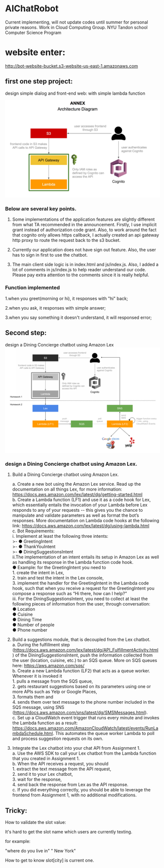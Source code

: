 # AIChatRobot
Current implementing, will not update codes until summer for personal private reasons.
Work in Cloud Computing Group.
NYU Tandon school Computer Science Program


# website enter:
http://bot-website-bucket.s3-website-us-east-1.amazonaws.com


## first one step project:
design simple dialog and front-end web:
with simple lambda function

![](img/image1.png)

### Below are several key points. 
1. Some implementations of the application features are slightly different from what TA recommended in the announcement. Firstly, I use implicit grant instead of authorization code grant. Also, to work around the fact that cognito only allows https callback, I actually created an api gateway http proxy to route the request back to the s3 bucket. 

2. Currently our application does not have sign out feature. Also, the user has to sign in first to use the chatbot.

3. The main client side logic is in index.html and js/index.js. Also, I added a lot of comments in js/index.js to help reader understand our code. Please pay extra attention to the comments since it is really helpful. 
### Function implemented
1.when you greet(morning or hi), it responses with "hi" back;

2.when you ask, it responses with simple answer;

3.when you say something it doesn't understand, it will responsed error;


## Second step:
design a Dining Concierge chatbot using Amazon Lex  
![](img/image2.png)
### design a Dining Concierge chatbot using Amazon Lex. 
1.	Build a Dining Concierge chatbot using Amazon Lex.  

	a.	Create a new bot using the Amazon Lex service. Read up the documentation on all things Lex, for more information: https://docs.aws.amazon.com/lex/latest/dg/getting-started.html  
	b.	Create a Lambda function (LF1) and use it as a code hook for Lex, which essentially entails the invocation of your Lambda before Lex responds to any of your requests -- this gives you the chance to manipulate and validate parameters as well as format the bot’s responses. More documentation on Lambda code hooks at the following link: https://docs.aws.amazon.com/lex/latest/dg/using-lambda.html  
	c.	Bot Requirements:  
		i.	Implement at least the following three intents:  
		>- ●	GreetingIntent  
		>- ●	ThankYouIntent  
		>- ●	DiningSuggestionsIntent  
		ii.The implementation of an intent entails its setup in Amazon Lex as well as handling its response in the Lambda function code hook.  
		●	Example: for the GreetingIntent you need to   
			1. create the intent in Lex,  
			2. train and test the intent in the Lex console,   
			3. implement the handler for the GreetingIntent in the Lambda code hook, such that when you receive a request for the GreetingIntent you compose a response such as “Hi there, how can I help?”  
		iii.	For the DiningSuggestionsIntent, you need to collect at least the following pieces of information from the user, through conversation:  
		●	Location  
		●	Cuisine  
		●	Dining Time  
		●	Number of people  
		●	Phone number  
2.	Build a suggestions module, that is decoupled from the Lex chatbot.  
	a.	During the fulfillment step (https://docs.aws.amazon.com/lex/latest/dg/API_FulfillmentActivity.html) of the DiningSuggestionsIntent, push the information collected from the user (location, cuisine, etc.) to an SQS queue. More on SQS queues here: https://aws.amazon.com/sqs/  
	b.	Create a new Lambda function (LF2) that acts as a queue worker. Whenever it is invoked it   
		1. pulls a message from the SQS queue,  
		2. gets restaurant suggestions based on its parameters using one or more APIs such as Yelp or Google Places,   
		3. formats them and   
		4. sends them over text message to the phone number included in the SQS message, using SNS (https://docs.aws.amazon.com/sns/latest/dg/SMSMessages.html).  
	c.	Set up a CloudWatch event trigger that runs every minute and invokes the Lambda function as a result: https://docs.aws.amazon.com/AmazonCloudWatch/latest/events/RunLambdaSchedule.html. This automates the queue worker Lambda to poll and process suggestion requests on its own.  
3.	Integrate the Lex chatbot into your chat API from Assignment 1.  
	a.	Use the AWS SDK to call your Lex chatbot from the Lambda function that you created in Assignment 1.  
	b.	When the API receives a request, you should   
		1. extract the text message from the API request,  
		2. send it to your Lex chatbot,   
		3. wait for the response,  
		4. send back the response from Lex as the API response.  
	c.	If you did everything correctly, you should be able to leverage the frontend from Assignment 1, with no additional modifications.  
	
## Tricky:

How to validate the slot value:

It's hard to get the slot name which users are currently texting.

for example:

"where do you live in" " New York"

How to get to know slot[city] is current one.
	





